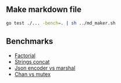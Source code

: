 ## Make markdown file

```sh
go test ./... -bench=. | sh ../md_maker.sh
```

## Benchmarks


- [Factorial](./factorial/factorial.md)
- [Strings concat](./strings_concat/strings_concat.md)
- [Json encoder vs marshal](./json_encoder_vs_marshal/json_encoder_vs_marshal.md)
- [Chan vs mutex](./chan_vs_mutex/chan_vs_mutex.md)
